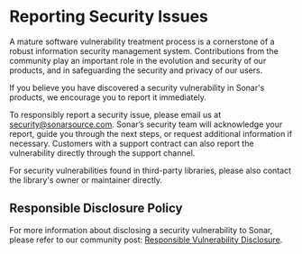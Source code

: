 # Reporting Security Issues

A mature software vulnerability treatment process is a cornerstone of a robust information security management system.
Contributions from the community play an important role in the evolution and security of our products, and in safeguarding
the security and privacy of our users.

If you believe you have discovered a security vulnerability in Sonar's products, we encourage you to report it immediately.

To responsibly report a security issue, please email us at [security@sonarsource.com](mailto:security@sonarsource.com).
Sonar’s security team will acknowledge your report, guide you through the next steps, or request additional information if necessary.
Customers with a support contract can also report the vulnerability directly through the support channel.

For security vulnerabilities found in third-party libraries, please also contact the library's owner or maintainer directly.

## Responsible Disclosure Policy

For more information about disclosing a security vulnerability to Sonar, please refer to our community post: [Responsible Vulnerability Disclosure](https://community.sonarsource.com/t/responsible-vulnerability-disclosure/9317/6).
